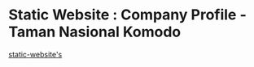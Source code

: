 # Static Website : Company Profile - Taman Nasional Komodo  
[static-website's](https://wdyarc.github.io/tnkcompanyprofile/)
